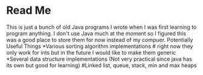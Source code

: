 # Read Me

This is just a bunch of old Java programs I wrote when I was first learning to program anything. I don't use Java much at the moment so I figured this was a good place to store them for now instead of my compuer. 
  Potentially Useful Things
    *Various sorting algorithm implementations
        # right now they only work for ints but in the future I would like to make them generic
    *Several data structure implementations (Not very practical since java has its own but good for learning)
        #Linked list, queue, stack, min and max heaps

